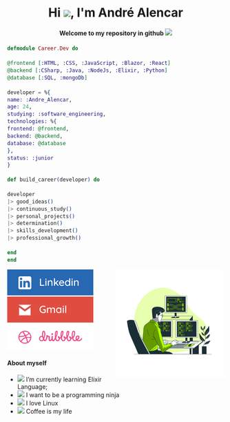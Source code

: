 <h1 align="center">Hi <img width="30" src=https://emojis.slackmojis.com/emojis/images/1536351075/4594/blob-wave.gif?1536351075">, I'm André Alencar </h1>

<h4 align="center">Welcome to my repository in github <img width="20" src="https://emojis.slackmojis.com/emojis/images/1531847724/4240/blob-hearts.gif?1531847724"></h4>


```ex
defmodule Career.Dev do

@frontend [:HTML, :CSS, :JavaScript, :Blazor, :React]
@backend [:CSharp, :Java, :NodeJs, :Elixir, :Python]
@database [:SQL, :mongoDb]

developer = %{
name: :Andre_Alencar,
age: 24,
studying: :software_engineering,
technologies: %{
frontend: @frontend,
backend: @backend,
database: @database
},
status: :junior
}

def build_career(developer) do

developer
|> good_ideas()
|> continuous_study()
|> personal_projects()
|> determination()
|> skills_development()
|> professional_growth()

end
end
```

<div>
	<img align="right" src="assets/img2.png" width="250" height="250">
<p>
  <a href="https://www.linkedin.com/in/andreaalencar" alt="Linkedin">
  <img src="assets/likedin.svg"/></a>
  
  <a href="mailto: aaugusto310@gmail.com" alt="Gmail">
  <img src="assets/gm2.svg"/></a>
 
  <a href="https://dribbble.com/Alencar26" alt="Dribbble">
 <img src="assets/dribbble.svg"/></a>

</p>

</div>

#### About myself

- <img width="15" src="https://emojis.slackmojis.com/emojis/images/1486667989/1714/elixir.png?1486667989"> I’m currently learning Elixir Language;
- <img width="15" src="https://emojis.slackmojis.com/emojis/images/1572027762/6879/blob_ninja.png?1572027762"> I want to be a programming ninja
- <img width="15" src="https://emojis.slackmojis.com/emojis/images/1475696136/1202/linux.png?1475696136"/> I love Linux
- <img width="15" src="https://emojis.slackmojis.com/emojis/images/1563481434/6016/meow_coffee.png?1563481434"> Coffee is my life